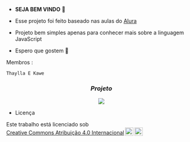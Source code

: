  - **SEJA BEM VINDO** 💜

- Esse projeto foi feito baseado nas aulas do [Alura](https://www.alura.com.br)
- Projeto bem simples apenas para conhecer mais sobre a linguagem JavaScript
- Espero que gostem 💜

Membros :
  ```
Thaylla E Kawe
  ```
<h3 align="center"><i>Projeto</i></h3>
<p align="center">
<img src="https://github.com/zwhitezinn1/RecomendadorDeFilmes-por-Kawe-e-Thaylla/blob/main/CaptureProject.PNG"/>
</p>


- Licença
<p xmlns:cc="http://creativecommons.org/ns#" >Este trabalho está licenciado sob <a href="https://creativecommons.org/licenses/by/4.0/?ref=chooser-v1" target="_blank" rel="license noopener noreferrer" style="display:inline-block;">Creative Commons Atribuição 4.0 Internacional<img style="height:22px!important;margin-left:3px;vertical-align:text-bottom;" src="https://mirrors.creativecommons.org/presskit/icons/cc.svg?ref=chooser-v1" alt=""><img style="height:22px!important;margin-left:3px;vertical-align:text-bottom;" src="https://mirrors.creativecommons.org/presskit/icons/by.svg?ref=chooser-v1" alt=""></a></p>
